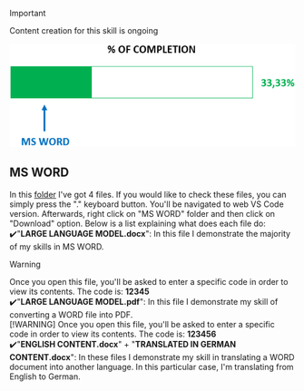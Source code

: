 > [!IMPORTANT]
> Content creation for this skill is ongoing

![Progress Bar](Progress_Bar.png)

## MS WORD
In this [folder](/MS%20OFFICE%20SUITE/MS%20WORD/) I've got 4 files. If you would like to check these files, you can simply press the "." keyboard button. You'll be navigated to web VS Code version. Afterwards, right click on "MS WORD" folder and then click on "Download" option.
Below is a list explaining what does each file do:  
:heavy_check_mark:"**LARGE LANGUAGE MODEL.docx**": In this file I demonstrate the majority of my skills in MS WORD. 
> [!WARNING]
> Once you open this file, you'll be asked to enter a specific code in order to view its contents. The code is: **12345**<br>
:heavy_check_mark:"**LARGE LANGUAGE MODEL.pdf**": In this file I demonstrate my skill of converting a WORD file into PDF.<br>
> [!WARNING]
> Once you open this file, you'll be asked to enter a specific code in order to view its contents. The code is: **123456**<br>
:heavy_check_mark:"**ENGLISH CONTENT.docx**" + "**TRANSLATED IN GERMAN CONTENT.docx**": In these files I demonstrate my skill in translating a WORD document into another language. In this particular case, I'm translating from English to German.